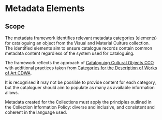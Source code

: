 # Metadata Elements

## Scope

The metadata framework identifies relevant metadata categories \(elements\) for cataloguing an object from the Visual and Material Culture collection. The identified elements aim to ensure catalogue  records contain common metadata content regardless of the system used for cataloguing.

The framework reflects the approach of [Cataloguing Cultural Objects CCO](https://vraweb.org/resources/cataloging-cultural-objects/) with additional practices taken from [Categories for the Description of Works of Art CDWA](http://www.getty.edu/research/publications/electronic_publications/cdwa/).

It is recognised it may not be possible to provide content for each category, but the cataloguer should aim to populate as many as available information allows.

Metadata created for the Collections must apply the principles outlined in the Collection Information Policy: diverse and inclusive, and consistent and coherent in the language used.

